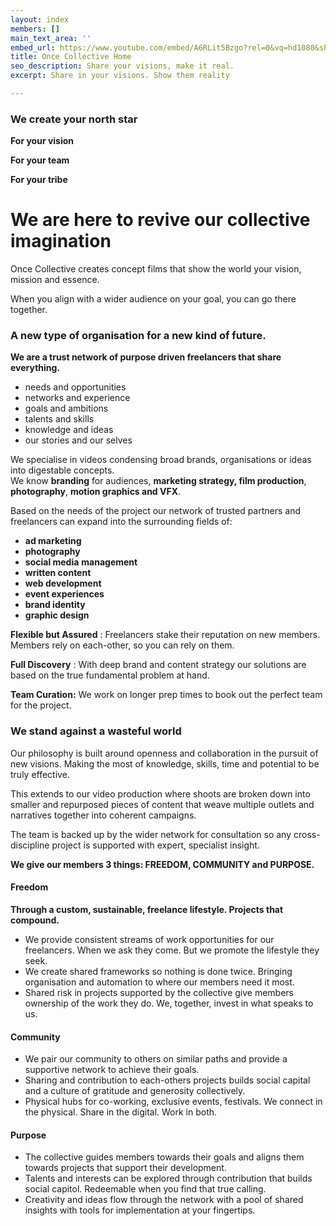 ```yaml
---
layout: index
members: []
main_text_area: ''
embed_url: https://www.youtube.com/embed/A6RLit5Bzgo?rel=0&vq=hd1080&showinfo=0&autoplay=1
title: Once Collective Home
seo_description: Share your visions, make it real.
excerpt: Share in your visions. Show them reality

---
```

### **We create your north star**

**For your vision**

**For your team**

**For your tribe**

# We are here to revive our collective imagination

Once Collective creates concept films that show the world your vision, mission and essence.

When you align with a wider audience on your goal, you can go there together.

### **A new type of organisation for a new kind of future.**

**We are a trust network of purpose driven freelancers that share everything.**

* needs and opportunities
* networks and experience
* goals and ambitions
* talents and skills
* knowledge and ideas
* our stories and our selves

We specialise in videos condensing broad brands, organisations or ideas into digestable concepts.   
We know **branding** for audiences, **marketing strategy, film production**, **photography**, **motion graphics and VFX**.   
  
Based on the needs of the project our network of trusted partners and freelancers can expand into the surrounding fields of: 

* **ad marketing**
* **photography**
* **social media** **management**
* **written content**
* **web development** 
* **event experiences**
* **brand identity**
* **graphic design**

**Flexible but Assured** : Freelancers stake their reputation on new members. Members rely on each-other, so you can rely on them. 

**Full Discovery** : With deep brand and content strategy our solutions are based on the true fundamental problem at hand.

**Team Curation:** We work on longer prep times to book out the perfect team for the project. 

### We stand against a wasteful world

Our philosophy is built around openness and collaboration in the pursuit of new visions. Making the most of knowledge, skills, time and potential to be truly effective. 

This extends to our video production where shoots are broken down into smaller and repurposed pieces of content that weave multiple outlets and narratives together into coherent campaigns. 

The team is backed up by the wider network for consultation so any cross-discipline project is supported with expert, specialist insight. 

**We give our members 3 things: FREEDOM, COMMUNITY and PURPOSE.**

#### Freedom

**Through a custom, sustainable, freelance lifestyle. Projects that compound.**

* We provide consistent streams of work opportunities for our freelancers. When we ask they come. But we promote the lifestyle they seek.
* We create shared frameworks so nothing is done twice.  Bringing organisation and automation to where our members need it most.
* Shared risk in projects supported by the collective give members ownership of the work they do. We, together, invest in what speaks to us. 

#### Community

* We pair our community to others on similar paths and provide a supportive network to achieve their goals. 
* Sharing and contribution to each-others projects builds social capital and a culture of gratitude and generosity collectively. 
* Physical hubs for co-working, exclusive events, festivals. We connect in the physical. Share in the digital. Work in both. 

#### Purpose 

* The collective guides members towards their goals and aligns them towards projects that support their development. 
* Talents and interests can be explored through contribution that builds social capitol. Redeemable when you find that true calling. 
* Creativity and ideas flow through the network with a pool of shared insights with tools for implementation at your fingertips. 